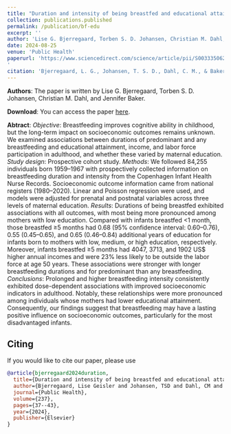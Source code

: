 ```yaml
---
title: "Duration and intensity of being breastfed and educational attainment, income and labour force participation: a prospective cohort and sibling study from Denmark"
collection: publications.published
permalink: /publication/bf-edu
excerpt: ''
author: 'Lise G. Bjerregaard, Torben S. D. Johansen, Christian M. Dahl, and Jennifer Baker'
date: 2024-08-25
venue: 'Public Health'
paperurl: 'https://www.sciencedirect.com/science/article/pii/S003335062400372X
'
citation: 'Bjerregaard, L. G., Johansen, T. S. D., Dahl, C. M., & Baker, J. L. (2024). Duration and intensity of being breastfed and educational attainment, income and labour force participation: a prospective cohort and sibling study from Denmark. Public Health, 237, 37-43.'
---
```


**Authors**:
The paper is written by Lise G. Bjerregaard, Torben S. D. Johansen, Christian M. Dahl, and Jennifer Baker.

**Download**:
You can access the paper [here](https://www.sciencedirect.com/science/article/pii/S003335062400372X).

**Abtract**:
*Objective*: Breastfeeding improves cognitive ability in childhood, but the long-term impact on socioeconomic outcomes remains unknown. We examined associations between durations of predominant and any breastfeeding and educational attainment, income, and labor force participation in adulthood, and whether these varied by maternal education.
*Study design*: Prospective cohort study.
*Methods*: We followed 84,255 individuals born 1959–1967 with prospectively collected information on breastfeeding duration and intensity from the Copenhagen Infant Health Nurse Records. Socioeconomic outcome information came from national registers (1980–2020). Linear and Poisson regression were used, and models were adjusted for prenatal and postnatal variables across three levels of maternal education.
*Results*: Durations of being breastfed exhibited associations with all outcomes, with most being more pronounced among mothers with low education. Compared with infants breastfed <1 month, those breastfed ≥5 months had 0.68 (95% confidence interval: 0.60–0.76), 0.55 (0.45–0.65), and 0.65 (0.46–0.84) additional years of education for infants born to mothers with low, medium, or high education, respectively. Moreover, infants breastfed ≥5 months had 4047, 3713, and 1902 US$ higher annual incomes and were 23% less likely to be outside the labor force at age 50 years. These associations were stronger with longer breastfeeding durations and for predominant than any breastfeeding.
*Conclusions*: Prolonged and higher breastfeeding intensity consistently exhibited dose-dependent associations with improved socioeconomic indicators in adulthood. Notably, these relationships were more pronounced among individuals whose mothers had lower educational attainment. Consequently, our findings suggest that breastfeeding may have a lasting positive influence on socioeconomic outcomes, particularly for the most disadvantaged infants.

## Citing
If you would like to cite our paper, please use
```bibtex
@article{bjerregaard2024duration,
  title={Duration and intensity of being breastfed and educational attainment, income and labour force participation: a prospective cohort and sibling study from Denmark},
  author={Bjerregaard, Lise Geisler and Johansen, TSD and Dahl, CM and Baker, JL},
  journal={Public Health},
  volume={237},
  pages={37--43},
  year={2024},
  publisher={Elsevier}
}
```

